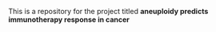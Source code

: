 This is a repository for the project titled **aneuploidy predicts immunotherapy response in cancer**
